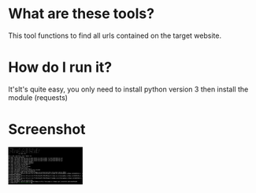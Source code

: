 # What are these tools?
This tool functions to find all urls contained on the target website.
# How do I run it?
It'sIt's quite easy, you only need to install python version 3 then install the module (requests)
# Screenshot
<img src="https://raw.githubusercontent.com/eviltwin-dev/eviltwin-findalllink/main/findalllink.jpg" width="30%">
